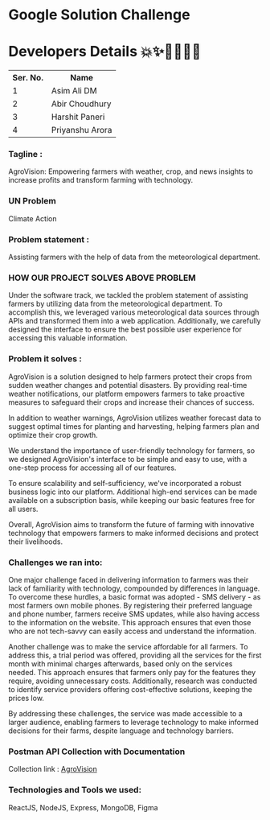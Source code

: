 # Google Solution Challenge

<h1>Developers Details 💥✨👩‍💻🐱‍👤</h1>
<table>
  <tr>
    <th>Ser. No.</th>
    <th>Name</th>
  </tr>
  <tr>
    <td>1</td>
    <td>Asim Ali DM</td>
  </tr>
  <tr>
    <td>2</td>
    <td>Abir Choudhury</td>
  </tr>
  <tr>
    <td>3</td>
    <td>Harshit Paneri</td>
  </tr>
  <tr>
    <td>4</td>
    <td>Priyanshu Arora</td>
  </tr>
  
</table>


### Tagline : 
<p>AgroVision: Empowering farmers with weather, crop, and news insights to increase profits and transform farming with technology.</p>

### UN Problem
<p> Climate Action </p>

### Problem statement :
<p>Assisting farmers with the help of data from the meteorological department. </p>

### HOW OUR PROJECT SOLVES ABOVE PROBLEM
<p>Under the software track, we tackled the problem statement of assisting farmers by utilizing data from the meteorological department. To accomplish this, we leveraged various meteorological data sources through APIs and transformed them into a web application. Additionally, we carefully designed the interface to ensure the best possible user experience for accessing this valuable information.</p>

### Problem it solves :
<p>AgroVision is a solution designed to help farmers protect their crops from sudden weather changes and potential disasters. By providing real-time weather notifications, our platform empowers farmers to take proactive measures to safeguard their crops and increase their chances of success.</p>
<p>In addition to weather warnings, AgroVision utilizes weather forecast data to suggest optimal times for planting and harvesting, helping farmers plan and optimize their crop growth. </p>
<p>We understand the importance of user-friendly technology for farmers, so we designed AgroVision's interface to be simple and easy to use, with a one-step process for accessing all of our features. 
</p>
<p>To ensure scalability and self-sufficiency, we've incorporated a robust business logic into our platform. Additional high-end services can be made available on a subscription basis, while keeping our basic features free for all users. </p>
<p>Overall, AgroVision aims to transform the future of farming with innovative technology that empowers farmers to make informed decisions and protect their livelihoods.</p>


### Challenges we ran into:
<p>One major challenge faced in delivering information to farmers was their lack of familiarity with technology, compounded by differences in language. To overcome these hurdles, a basic format was adopted - SMS delivery - as most farmers own mobile phones. By registering their preferred language and phone number, farmers receive SMS updates, while also having access to the information on the website. This approach ensures that even those who are not tech-savvy can easily access and understand the information.
</p>
	<p>Another challenge was to make the service affordable for all farmers. To address this, a trial period was offered, providing all the services for the first month with minimal charges afterwards, based only on the services needed. This approach ensures that farmers only pay for the features they require, avoiding unnecessary costs. Additionally, research was conducted to identify service providers offering cost-effective solutions, keeping the prices low.</p>
	<p>By addressing these challenges, the service was made accessible to a larger audience, enabling farmers to leverage technology to make informed decisions for their farms, despite language and technology barriers.</p>
	
	
	
### Postman API Collection with Documentation

Collection link : [AgroVision](https://martian-crater-891301.postman.co/workspace/Farmer~59cf23e0-793c-4e8b-a572-be0e15d31e5b/collection/23425485-1e524f12-4cb7-41fd-b8bf-46cf13a28618?action=share&creator=23425485)

	

### Technologies and Tools we used:

ReactJS,
NodeJS,
Express,
MongoDB,
Figma


